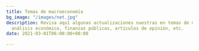 ```yaml
---
title: Temas de macroeconomía
bg_image: "/images/net.jpg"
description: Revisa aquí algunas actualizaciones nuestras en temas de macroeconomía,
  análisis económico, finanzas públicas, artículos de opinión, etc.
date: 2021-03-01T06:00:00+00:00

---
```

